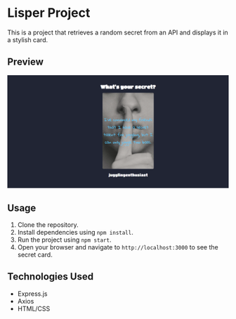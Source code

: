 # Lisper Project

This is a project that retrieves a random secret from an API and displays it in a stylish card.

## Preview

![Preview](public/images/preview.png)

## Usage

1. Clone the repository.
2. Install dependencies using `npm install`.
3. Run the project using `npm start`.
4. Open your browser and navigate to `http://localhost:3000` to see the secret card.

## Technologies Used

- Express.js
- Axios
- HTML/CSS
